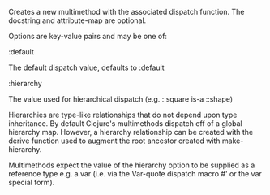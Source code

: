 Creates a new multimethod with the associated dispatch function.
  The docstring and attribute-map are optional.

  Options are key-value pairs and may be one of:

  :default

  The default dispatch value, defaults to :default

  :hierarchy

  The value used for hierarchical dispatch (e.g. ::square is-a ::shape)

  Hierarchies are type-like relationships that do not depend upon type
  inheritance. By default Clojure's multimethods dispatch off of a
  global hierarchy map.  However, a hierarchy relationship can be
  created with the derive function used to augment the root ancestor
  created with make-hierarchy.

  Multimethods expect the value of the hierarchy option to be supplied as
  a reference type e.g. a var (i.e. via the Var-quote dispatch macro #'
  or the var special form).